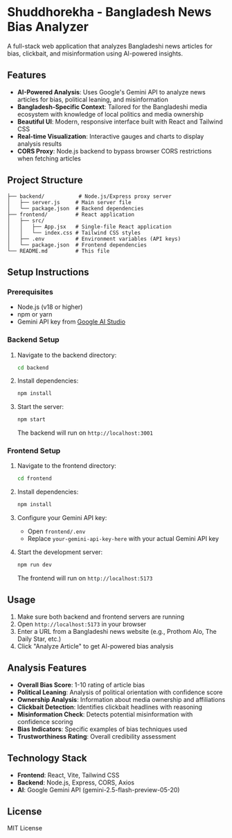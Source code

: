 # Shuddhorekha - Bangladesh News Bias Analyzer

A full-stack web application that analyzes Bangladeshi news articles for bias, clickbait, and misinformation using AI-powered insights.

## Features

- **AI-Powered Analysis**: Uses Google's Gemini API to analyze news articles for bias, political leaning, and misinformation
- **Bangladesh-Specific Context**: Tailored for the Bangladeshi media ecosystem with knowledge of local politics and media ownership
- **Beautiful UI**: Modern, responsive interface built with React and Tailwind CSS
- **Real-time Visualization**: Interactive gauges and charts to display analysis results
- **CORS Proxy**: Node.js backend to bypass browser CORS restrictions when fetching articles

## Project Structure

```
├── backend/           # Node.js/Express proxy server
│   ├── server.js     # Main server file
│   └── package.json  # Backend dependencies
├── frontend/         # React application
│   ├── src/
│   │   ├── App.jsx   # Single-file React application
│   │   └── index.css # Tailwind CSS styles
│   ├── .env          # Environment variables (API keys)
│   └── package.json  # Frontend dependencies
└── README.md         # This file
```

## Setup Instructions

### Prerequisites

- Node.js (v18 or higher)
- npm or yarn
- Gemini API key from [Google AI Studio](https://aistudio.google.com/apikey)

### Backend Setup

1. Navigate to the backend directory:
   ```bash
   cd backend
   ```

2. Install dependencies:
   ```bash
   npm install
   ```

3. Start the server:
   ```bash
   npm start
   ```

   The backend will run on `http://localhost:3001`

### Frontend Setup

1. Navigate to the frontend directory:
   ```bash
   cd frontend
   ```

2. Install dependencies:
   ```bash
   npm install
   ```

3. Configure your Gemini API key:
   - Open `frontend/.env`
   - Replace `your-gemini-api-key-here` with your actual Gemini API key

4. Start the development server:
   ```bash
   npm run dev
   ```

   The frontend will run on `http://localhost:5173`

## Usage

1. Make sure both backend and frontend servers are running
2. Open `http://localhost:5173` in your browser
3. Enter a URL from a Bangladeshi news website (e.g., Prothom Alo, The Daily Star, etc.)
4. Click "Analyze Article" to get AI-powered bias analysis

## Analysis Features

- **Overall Bias Score**: 1-10 rating of article bias
- **Political Leaning**: Analysis of political orientation with confidence score
- **Ownership Analysis**: Information about media ownership and affiliations
- **Clickbait Detection**: Identifies clickbait headlines with reasoning
- **Misinformation Check**: Detects potential misinformation with confidence scoring
- **Bias Indicators**: Specific examples of bias techniques used
- **Trustworthiness Rating**: Overall credibility assessment

## Technology Stack

- **Frontend**: React, Vite, Tailwind CSS
- **Backend**: Node.js, Express, CORS, Axios
- **AI**: Google Gemini API (gemini-2.5-flash-preview-05-20)

## License

MIT License